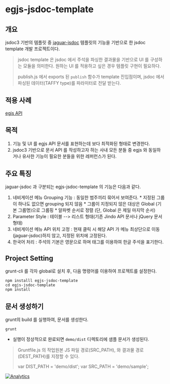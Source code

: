 # egjs-jsdoc-template

## 개요
jsdoc3 기반의 템플릿 중 [jaguar-jsdoc](https://github.com/davidshimjs/jaguarjs-jsdoc) 템플릿의 기능을 기반으로 한 jsdoc template 개발 프로젝트이다.

> jsdoc template 은 jsdoc 에서 주석을 파싱한 결과물을 기반으로 UI 를 구성하는 모듈을 의미한다. 원하는 UI 를 적용하고 싶은 경우 템플릿 구현이 필요하다. 
>
> publish.js 에서 exports 된 ```publish``` 함수가 template 진입점이며, jsdoc 에서 파싱된 데이터(TAFFY type)를 파라미터로 전달 받는다.

## 적용 사례

[egjs API](http://naver.github.io/egjs/latest/doc/)

## 목적
  1. 기능 및 UI 를 egjs API 문서를 표현하는데 보다 최적화된 형태로 변경한다.
  2. jsdoc3 기반으로 문서 API 를 작성하고자 하는 사내 모든 분들 중 egjs 와 동일하거나 유사한 기능이 필요한 분들을 위한 레퍼런스가 된다.

## 주요 특징
jaguar-jsdoc 과 구분되는 egjs-jsdoc-template 의 기능은 다음과 같다.

  1. 네비게이션 메뉴 Grouping 기능 : 동일한 범주끼리 묶어서 보여준다.
    * 지정된 그룹이 하나도 없으면 grouping 되지 않음
    * 그룹이 지정되지 않은 대상은 Global (기본 그룹명)으로 그룹핑
    * 알파벳 순서로 정렬 (단, Global 은 제일 마지막 순서)
  2. Parameter Style : 테이블 --> 리스트 형태(기존 Jindo API 문서나 jQuery 문서 형태)
  3. 네비게이션 메뉴 API 위치 고정 : 현재 클릭 시 해당 API 가 메뉴 최상단으로 이동(jaguar-jsdoc)하지 않고, 지정된 위치에 고정된다.
  4. 한국어 처리 : 주석의 기본은 영문으로 하며 <ko> 태그를 이용하여 한글 주석을 표기한다.

## Project Setting
grunt-cli 를 각자 global로 설치 후, 다음 명령어를 이용하여 프로젝트를 설정한다.
```
npm installl egjs-jsdoc-template
cd egjs-jsdoc-template
npm install
```

## 문서 생성하기
grunt의 build 를 실행하여, 문서를 생성한다.
```
grunt
```
- 실행이 정상적으로 완료되면 `demo/dist` 디렉토리에 샘플 문서가 생성된다.

> Gruntfile.js 의 작업원본 JS 파일 경로(SRC_PATH), 와 결과물 경로 (DEST_PATH)를 지정할 수 있다. 
>
> var DIST_PATH = 'demo/dist';
  var SRC_PATH = 'demo/sample';

[![Analytics](https://ga-beacon.appspot.com/UA-70842526-6/egjs-jsdoc-template/readme)](https://github.com/egjs/egjs-jsdoc-template)
